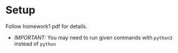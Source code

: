 # Setup
Follow homework1 pdf for details.
* *IMPORTANT:* You may need to run given commands with `python3` instead of `python`

